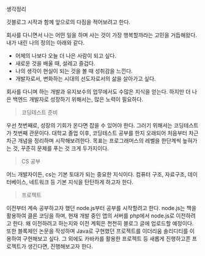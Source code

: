 생각정리

깃블로그 시작과 함께 앞으로의 다짐을 적어보려고 한다.

회사를 다니면서 나는 어떤 일을 하며 사는 것이 가장 행복할까라는 고민을 거듭해왔다. 
내가 내린 나의 정의는 아래와 같다.
 - 어제의 나보다 오늘 더 나은 사람이 되고 싶다. 
 - 새로운 것을 배울 때, 설레고 즐겁다.
 - 나의 생각이 현실이 되는 것을 볼 때 성취감을 느낀다. 
 - 개발자로서, 변화하는 시대의 선도자로서의 삶을 살아가고 싶다.

회사를 다니며 하는 개발과 유지보수의 업무에서도 수많은 지식을 얻는다. 하지만 더 나은 백엔드 개발자로 성장하기 위해서는, 많은 노력이 필요하다.

> 코딩테스트 준비

우선 첫번째로, 성장의 기회가 온다면 잡을 수 있어야 한다. 그러기 위해서는 코딩테스트가 첫번째 관문이다. 대학교 졸업 이후, 코딩테스트 공부를 한지 오래되어 처음부터 차근차근 개념을 정리하며 시작해보려한다. 목표는 프로그래머스의 레벨을 한단계씩 높혀가는 것, 꾸준히 문제를 푸는 것 크게 두가지이다.

> CS 공부

어느 개발자이든, cs는 기본 토대가 되는 중요한 지식이다. 컴퓨터 구조, 자료구조, 데이터베이스, 네트워크 등 기본 지식을 탄탄하게 하고자 한다.

> 프로젝트

이전부터 계속 공부하고자 했던 node.js부터 공부를 시작할려고 한다. node.js는 책을 활용하여 클론 코딩을 하며, 현재 개발 중인 앱의 서버를 php에서 node.js로 이전하려고 한다. 왜 이전하려고 하는지와 이전 계획은 천천히 블로그 글에 업로드할 예정이다. 또한 블록체인 논문을 작성하며 Java로 구현했던 프로젝트를 이더리움 솔리디티를 이용하여 구현해보고 싶다. 그 외에도 카바카를 활용한 프로젝트 등 새롭게 진행하고픈 프로젝트가 생긴다면, 진행해보고자 한다.
